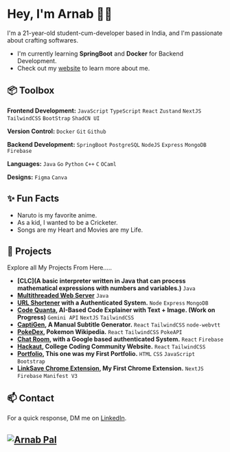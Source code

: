 # Hey, I'm Arnab 👋🏽  

I'm a 21-year-old student-cum-developer based in India, and I'm passionate about crafting softwares. 

- I'm currently learning **SpringBoot** and **Docker** for Backend Development.
- Check out my [website](https://itzarnabpal.vercel.app/) to learn more about me.
 
## 📦 Toolbox

**Frontend Development:** `JavaScript` `TypeScript` `React` `Zustand` `NextJS` `TailwindCSS` `BootStrap` `ShadCN UI`
 
**Version Control:** `Docker` `Git` `Github`

**Backend Development:** `SpringBoot` `PostgreSQL` `NodeJS` `Express` `MongoDB` `Firebase` 

**Languages:** `Java` `Go` `Python` `C++` `C` `OCaml`

**Designs:** `Figma` `Canva`
 
## ✨ Fun Facts 

- Naruto is my favorite anime.
- As a kid, I wanted to be a Cricketer.
- Songs are my Heart and Movies are my Life.

## 🎯 Projects

Explore all My Projects From Here.....
- **[CLC](A basic interpreter written in Java that can process mathematical expressions with numbers and variables.)** `Java`
- **[Multithreaded Web Server](https://github.com/arnabpal2022/Multithreaded-Web-Server)** `Java`
- **[URL Shortener](https://github.com/arnabpal2022/url-shortener) with a Authenticated System.** `Node` `Express` `MongoDB`
- **[Code Quanta](https://github.com/Sreyasree-001/Code-Quanta), AI-Based Code Explainer with Text + Image. (Work on Progress)** `Gemini API` `NextJS` `TailwindCSS`
- **[CaptiGen](https://github.com/arnabpal2022/CaptiGen), A Manual Subtitle Generator.** `React` `TailwindCSS` `node-webvtt`
- **[PokeDex](https://github.com/Sreyasree-001/PokeDex), Pokemon Wikipedia.** `React` `TailwindCSS` `PokeAPI`
- **[Chat Room](https://github.com/arnabpal2022/chat-room), with a Google based authenticated System.** `React` `Firebase`
- **[Hackaut](https://hackaut.club), College Coding Community Website.** `React` `TailwindCSS`
- **[Portfolio](https://github.com/arnabpal2022/itzarnabpal-portfolio), This one was my First Portfolio.** `HTML` `CSS` `JavaScript` `Bootstrap`
- **[LinkSave Chrome Extension](https://github.com/arnabpal2022/LinksaveExt), My First Chrome Extension.** `NextJS` `Firebase` `Manifest V3`


## 📫 Contact

 For a quick response, DM me on [LinkedIn](https://www.linkedin.com/in/arnab-pal-90946b244/). 

 ## [![Arnab Pal](https://github.com/rebelchris/rebelchris/blob/master/assets/social-cover.png)](#)
 

